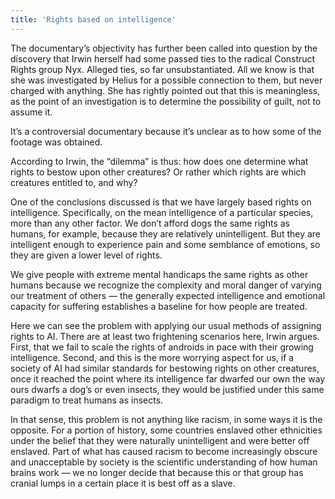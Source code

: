 ```yaml
---
title: 'Rights based on intelligence'
---
```


The documentary’s objectivity has further been called into question by the discovery that Irwin herself had some passed ties to the radical Construct Rights group Nyx. Alleged ties, so far unsubstantiated. All we know is that she was investigated by Helius for a possible connection to them, but never charged with anything. She has rightly pointed out that this is meaningless, as the point of an investigation is to determine the possibility of guilt, not to assume it.

It’s a controversial documentary because it’s unclear as to how some of the footage was obtained. 

According to Irwin, the “dilemma” is thus: how does one determine what rights to bestow upon other creatures? Or rather which rights are which creatures entitled to, and why?

One of the conclusions discussed is that we have largely based rights on intelligence. Specifically, on the mean intelligence of a particular species, more than any other factor. We don’t afford dogs the same rights as humans, for example, because they are relatively unintelligent. But they are intelligent enough to experience pain and some semblance of emotions, so they are given a lower level of rights. 

We give people with extreme mental handicaps the same rights as other humans because we recognize the complexity and moral danger of varying our treatment of others — the generally expected intelligence and emotional capacity for suffering establishes a baseline for how people are treated.

Here we can see the problem with applying our usual methods of assigning rights to AI. There are at least two frightening scenarios here, Irwin argues. First, that we fail to scale the rights of androids in pace with their growing intelligence. Second, and this is the more worrying aspect for us, if a society of AI had similar standards for bestowing rights on other creatures, once it reached the point where its intelligence far dwarfed our own the way ours dwarfs a dog’s or even insects, they would be justified under this same paradigm to treat humans as insects.

In that sense, this problem is not anything like racism, in some ways it is the opposite. For a portion of history, some countries enslaved other ethnicities under the belief that they were naturally unintelligent and were better off enslaved. Part of what has caused racism to become increasingly obscure and unacceptable by society is the scientific understanding of how human brains work — we no longer decide that because this or that group has cranial lumps in a certain place it is best off as a slave.